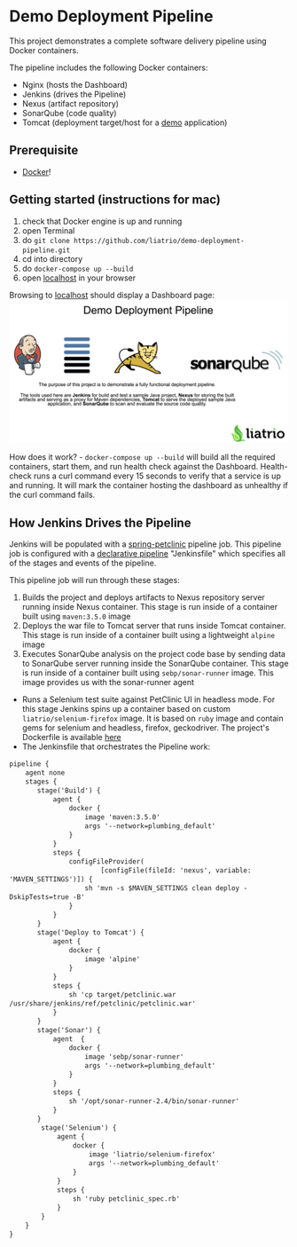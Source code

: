 # Demo Deployment Pipeline

This project demonstrates a complete software delivery pipeline using Docker containers.

The pipeline includes the following Docker containers:
 - Nginx (hosts the Dashboard)
 - Jenkins (drives the Pipeline)
 - Nexus (artifact repository)
 - SonarQube (code quality)
 - Tomcat (deployment target/host for a [demo](https://github.com/liatrio/spring-petclinic) application)

## Prerequisite
 - [Docker](https://www.docker.com/get-docker)!

## Getting started (instructions for mac)
1. check that Docker engine is up and running
1. open Terminal
1. do ```git clone https://github.com/liatrio/demo-deployment-pipeline.git```
1. cd into directory
1. do ```docker-compose up --build```
1. open [localhost](http://localhost) in your browser

Browsing to [localhost](http://localhost) should display a Dashboard page:
![Dashboard](/dashboard/site/dashboard.png)

How does it work? -
```docker-compose up --build``` will build all the required containers, start them, and run health check against the
Dashboard. Health-check runs a curl command every 15 seconds to verify that a service is up and running. It will mark
the container hosting the dashboard as unhealthy if the curl command fails.

## How Jenkins Drives the Pipeline
Jenkins will be populated with a [spring-petclinic](https://github.com/liatrio/spring-petclinic) pipeline job.  This pipeline job is configured with a [declarative pipeline](https://jenkins.io/doc/book/pipeline/syntax/) "Jenkinsfile" which specifies all of the stages and events of the pipeline.

This pipeline job will run through these stages:
 1. Builds the project and deploys artifacts to Nexus repository server running inside Nexus container. This stage is run
 inside of a container built using ```maven:3.5.0``` image
 1. Deploys the war file to Tomcat server that runs inside Tomcat container. This stage is run inside of a container built
 using a lightweight ```alpine``` image
 1. Executes SonarQube analysis on the project code base by sending data to SonarQube server running inside the SonarQube container.
 This stage is run inside of a container built using ```sebp/sonar-runner``` image. This image provides us with the
 sonar-runner agent  
 * Runs a Selenium test suite against PetClinic UI in headless mode. For this stage Jenkins spins up a container based on
  custom ```liatrio/selenium-firefox``` image. It is based on ```ruby``` image and contain
  gems for selenium and headless, firefox, geckodriver. The project's Dockerfile is available [here](https://github.com/liatrio/selenium-firefox/blob/master/Dockerfile)  
* The Jenkinsfile that orchestrates the Pipeline work:
```
pipeline {
    agent none
    stages {
       stage('Build') {
           agent {
               docker {
                   image 'maven:3.5.0'
                   args '--network=plumbing_default'
               }
           }
           steps {
               configFileProvider(
                       [configFile(fileId: 'nexus', variable: 'MAVEN_SETTINGS')]) {
                   sh 'mvn -s $MAVEN_SETTINGS clean deploy -DskipTests=true -B'
               }
           }
       }
       stage('Deploy to Tomcat') {
           agent {
               docker {
                   image 'alpine'
               }
           }
           steps {
               sh 'cp target/petclinic.war /usr/share/jenkins/ref/petclinic/petclinic.war'
           }
       }
       stage('Sonar') {
           agent  {
               docker {
                   image 'sebp/sonar-runner'
                   args '--network=plumbing_default'
               }
           }
           steps {
               sh '/opt/sonar-runner-2.4/bin/sonar-runner'
           }
       }
        stage('Selenium') {
            agent {
                docker {
                    image 'liatrio/selenium-firefox'
                    args '--network=plumbing_default'
                }
            }
            steps {
                sh 'ruby petclinic_spec.rb'
            }
        }
    }
}
```

